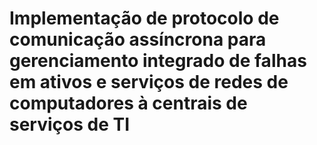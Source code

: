 # Implementação de protocolo de comunicação assíncrona para gerenciamento integrado de falhas em ativos e serviços de redes de computadores à centrais de serviços de TI 
